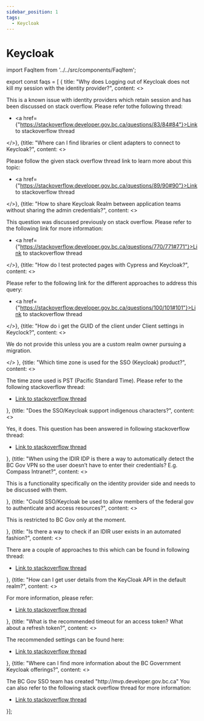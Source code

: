 ```yaml
---
sidebar_position: 1
tags:
  - Keycloak
---
```


# Keycloak

import FaqItem from '../../src/components/FaqItem';

export const faqs = [
{
title: "Why does Logging out of Keycloak does not kill my session with the identity provider?",
content: <><p>This is a known issue with identity providers which retain session and has been discussed on stack overflow. Please refer tothe following thread: </p><ul><li><a href={"https://stackoverflow.developer.gov.bc.ca/questions/83/84#84"}>Link to stackoverflow thread</a></li></ul></>},
{title: "Where can I find libraries or client adapters to connect to Keycloak?",
content: <><p>Please follow the given stack overflow thread link to learn more about this topic: </p><ul><li><a href={"https://stackoverflow.developer.gov.bc.ca/questions/89/90#90"}>Link to stackoverflow thread</a></li></ul></>},
{title: "How to share Keycloak Realm between application teams without sharing the admin credentials?",
content: <><p>This question was discussed previously on stack overflow. Please refer to the following link for more information: </p><ul><li><a href={"https://stackoverflow.developer.gov.bc.ca/questions/770/771#771"}>Link to stackoverflow thread</a></li></ul></>},
{title: "How do I test protected pages with Cypress and Keycloak?",
content: <><p>Please refer to the following link for the different approaches to address this query: </p><ul><li><a href={"https://stackoverflow.developer.gov.bc.ca/questions/100/101#101"}>Link to stackoverflow thread</a></li></ul></>},
{title: "How do i get the GUID of the client under Client settings in Keyclock?",
content: <><p>We do not provide this unless you are a custom realm owner pursuing a migration.</p></>
},
{title: "Which time zone is used for the SSO (Keycloak) product?",
content: <><p>The time zone used is PST (Pacific Standard Time). Please refer to the following stackoverflow thread:
</p><ul><li><a href={"https://stackoverflow.developer.gov.bc.ca/questions/1260/1261#1261"}>Link to stackoverflow thread</a></li></ul></>},
{title: "Does the SSO/Keycloak support indigenous characters?",
content: <><p>Yes, it does. This question has been answered in following stackoverflow thread:
</p><ul><li><a href={"https://stackoverflow.developer.gov.bc.ca/questions/1267/1268#1268"}>Link to stackoverflow thread</a></li></ul></>},
{title: "When using the IDIR IDP is there a way to automatically detect the BC Gov VPN so the user doesn’t have to enter their credentials? E.g. Compass Intranet?",
content: <><p> This is a functionality specifically on the identity provider side and needs to be discussed with them. </p></>},
{title: "Could SSO/Keycloak be used to allow members of the federal gov to authenticate and access resources?",
content: <><p>This is restricted to BC Gov only at the moment.</p></>},
{title: "Is there a way to check if an IDIR user exists in an automated fashion?",
content: <><p>There are a couple of approaches to this which can be found in following thread:
</p><ul><li><a href={"https://stackoverflow.developer.gov.bc.ca/questions/1237/1238#1238"}>Link to stackoverflow thread</a></li></ul></>},
{title: "How can I get user details from the KeyCloak API in the default realm?",
content: <><p>For more information, please refer: </p><ul><li><a href={"https://stackoverflow.developer.gov.bc.ca/questions/173/175#175"}>Link to stackoverflow thread</a></li></ul></>},
{title: "What is the recommended timeout for an access token? What about a refresh token?",
content: <><p>The recommended settings can be found here: </p><ul><li><a href={"https://stackoverflow.developer.gov.bc.ca/questions/508/509#509"}>Link to stackoverflow thread</a></li></ul></>},
{title: "Where can I find more information about the BC Government Keycloak offerings?",
content: <><p>The BC Gov SSO team has created "http://mvp.developer.gov.bc.ca"
You can also refer to the following stack overflow thread for more information:
</p><ul><li><a href={"https://stackoverflow.developer.gov.bc.ca/questions/95/96#96"}>Link to stackoverflow thread</a></li></ul></>}];

<FaqItem faqs={faqs}/>